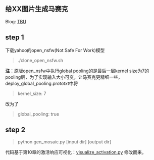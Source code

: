## 给XX图片生成马赛克
Blog: 
[TBU](https://zhuanlan.zhihu.com/p/xxxxxx)

## step 1
下载yahoo的open_nsfw(Not Safe For Work)模型
> ./clone_open_nsfw.sh  

**注**：原版open_nsfw中执行global pooling的是最后一层kernel size为7的pooling层，为了实现输入大小可变，让马赛克更精细一些，deploy_global_pooling.prototxt中将
> kernel_size: 7   

改为了
> global_pooling: true

## step 2

> python gen_mosaic.py [input dir] [output dir]  

代码基于第10章的激活响应可视化：[visualize_activation.py](https://github.com/frombeijingwithlove/dlcv_for_beginners/blob/master/chap10/visualize_activation.py) 修改而来。